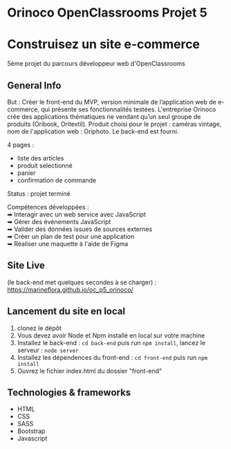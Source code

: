 # Orinoco OpenClassrooms Projet 5
# Construisez un site e-commerce
5ème projet du parcours développeur web d'OpenClassrooms

## General Info
But : Créer le front-end du MVP, version minimale de l’application web de e-commerce, qui présente ses fonctionnalités testées.
L'entreprise Orinoco crée des applications thématiques ne vendant qu’un seul groupe de produits (Oribook, Oritextil).
Produit choisi pour le projet : caméras vintage, nom de l'application web : Oriphoto.
Le back-end est fourni.

4 pages :
- liste des articles
- produit selectionné
- panier
- confirmation de commande

Status : projet terminé

Compétences développées :   
➡ Interagir avec un web service avec JavaScript   
➡ Gérer des événements JavaScript   
➡ Valider des données issues de sources externes   
➡ Créer un plan de test pour une application   
➡ Réaliser une maquette à l'aide de Figma   

## Site Live
(le back-end met quelques secondes à se charger) : https://marineflora.github.io/oc_p5_orinoco/

## Lancement du site en local
1. clonez le dépôt
2. Vous devez avoir Node et Npm installé en local sur votre machine
3. Installez le back-end : `cd back-end` puis run `npm install`, lancez le serveur : `node server`
4. Installez les dépendences du front-end : `cd front-end` puis run `npm install`
5. Ouvrez le fichier index.html du dossier "front-end"

## Technologies & frameworks
- HTML
- CSS
- SASS
- Bootstrap
- Javascript


